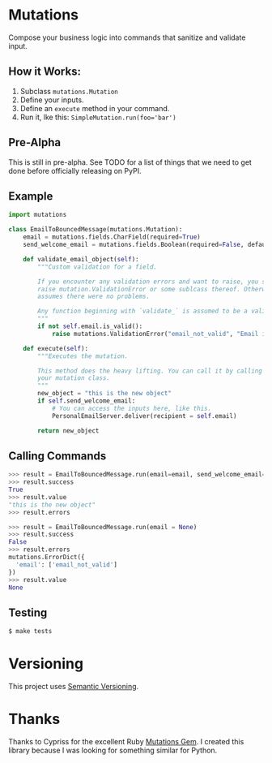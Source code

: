 # Mutations

Compose your business logic into commands that sanitize and validate input.

## How it Works:

1. Subclass `mutations.Mutation`
2. Define your inputs.
3. Define an `execute` method in your command.
4. Run it, lke this: `SimpleMutation.run(foo='bar')`

## Pre-Alpha

This is still in pre-alpha. See TODO for a list of things that we need to get
done before officially releasing on PyPI.

## Example

```python
import mutations

class EmailToBouncedMessage(mutations.Mutation):
    email = mutations.fields.CharField(required=True)
    send_welcome_email = mutations.fields.Boolean(required=False, default=False)

    def validate_email_object(self):
        """Custom validation for a field.

        If you encounter any validation errors and want to raise, you should
        raise mutation.ValidationError or some sublcass thereof. Otherwise, it
        assumes there were no problems.

        Any function beginning with `validate_` is assumed to be a validator function.
        """
        if not self.email.is_valid():
            raise mutations.ValidationError("email_not_valid", "Email is not valid.")

    def execute(self):
        """Executes the mutation.

        This method does the heavy lifting. You can call it by calling .run() on
        your mutation class.
        """
        new_object = "this is the new object"
        if self.send_welcome_email:
            # You can access the inputs here, like this.
            PersonalEmailServer.deliver(recipient = self.email)

        return new_object
```

## Calling Commands

```python
>>> result = EmailToBouncedMessage.run(email=email, send_welcome_email=True)
>>> result.success
True
>>> result.value
"this is the new object"
>>> result.errors
```

```python
>>> result = EmailToBouncedMessage.run(email = None)
>>> result.success
False
>>> result.errors
mutations.ErrorDict({
  'email': ['email_not_valid']
})
>>> result.value
None
```

## Testing

```bash
$ make tests
```

# Versioning

This project uses [Semantic Versioning][semver].

# Thanks

Thanks to Cypriss for the excellent Ruby [Mutations Gem][1]. I created this
library because I was looking for something similar for Python.

[1]: https://github.com/cypriss/mutations
[semver]: https://semver.org/
